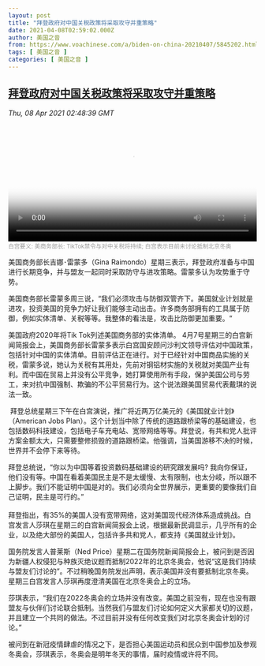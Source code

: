 ```yaml
---
layout: post
title: "拜登政府对中国关税政策将采取攻守并重策略"
date: 2021-04-08T02:59:02.000Z
author: 美国之音
from: https://www.voachinese.com/a/biden-on-china-20210407/5845202.html
tags: [ 美国之音 ]
categories: [ 美国之音 ]
---
```

<!--1617850742000-->
[拜登政府对中国关税政策将采取攻守并重策略](https://www.voachinese.com/a/biden-on-china-20210407/5845202.html)
------

<div>
<div><i>Thu, 08 Apr 2021 02:48:39 GMT</i></div><video poster="https://images.weserv.nl?url=gdb.voanews.com/7fd1953d-5581-4e17-8d9d-e8326256c037_tv_r1_s_w900.jpg" src="https://av.voanews.com/Videoroot/Pangeavideo/2021/04/7/7f/7fd1953d-5581-4e17-8d9d-e8326256c037_240p.mp4" style="width:100%" controls></video><div><small style="color: #999;">白宫要义: 美商务部长: TikTok禁令与对中关税将持续; 白宫表示目前未讨论抵制北京冬奥</small></div><p>美国商务部长吉娜･雷蒙多（Gina Raimondo）星期三表示，拜登政府准备与中国进行长期竞争，并与盟友一起同时采取防守与进攻策略。雷蒙多认为攻势重于守势。</p><p>美国商务部长雷蒙多周三说，“我们必须攻击与防御双管齐下。美国就业计划就是进攻，投资美国的竞争力好让我们能够主动出击。许多商务部拥有的工具属于防御，例如实体清单、关税等等。我整体的看法是，攻击比防御更加重要。“</p><p>美国政府2020年将Tik Tok列述美国商务部的实体清单。 4月7号星期三的白宫新闻简报会上，美国商务部长雷蒙多表示白宫国安顾问沙利文领导评估对中国政策，包括针对中国的实体清单。目前评估正在进行。对于已经针对中国商品实施的关税，雷蒙多说，她认为关税有其用处，先前对钢铝材实施的关税就对美国产业有利。而中国在贸易上并没有公平竞争，她打算使用所有手段，保护美国公司与劳工，来对抗中国强制、欺骗的不公平贸易行为。这个说法跟美国贸易代表戴琪的说法一致。</p><p> 拜登总统星期三下午在白宫演说，推广将近两万亿美元的《美国就业计划》（American Jobs Plan）。这个计划当中除了传统的道路跟桥梁等的基础建设，也包括数码科技建设，包括电子车充电站、宽带网络等等。拜登说，有共和党人批评方案金额太大，只需要整修损毁的道路跟桥梁。他强调，当美国游移不决的时候，世界并不会停下来等待。</p><p>拜登总统说，“你以为中国等着投资数码基础建设的研究跟发展吗? 我向你保证，他们没有等。中国在看着美国民主是不是太缓慢、太有限制，也太分岐，所以跟不上脚步。我们不能证明中国是对的。我们必须向全世界展示，更重要的要像我们自己证明，民主是可行的。”<br /> <br />拜登指出，有35%的美国人没有宽带网络，这对美国现代经济体系造成挑战。白宫发言人莎琪在星期三的白宫新闻简报会上说，根据最新民调显示，几乎所有的企业，以及绝大部份的美国人，包括许多共和党人，都支持《美国就业计划》。</p><p>国务院发言人普莱斯（Ned Price）星期二在国务院新闻简报会上，被问到是否因为新疆人权侵犯与种族灭绝议题而抵制2022年的北京冬奥会，他说“这是我们持续与盟友们讨论的”。不过稍晚国务院发出声明，表示美国并没有要抵制北京冬奥。星期三白宫发言人莎琪再度澄清美国在北京冬奥会上的立场。</p><p>莎琪表示，“我们在2022冬奥会的立场并没有改变。美国之前没有，现在也没有跟盟友与伙伴们讨论联合抵制。当然我们与盟友们讨论如何定义大家都关切的议题，并且建立一个共同的做法。不过目前并没有任何改变我们对北京冬奥会计划的讨论。”</p><p>被问到在新冠疫情肆虐的情况之下，是否担心美国运动员和民众到中国参加及参观冬奥会，莎琪表示，冬奥会是明年冬天的事情，届时疫情或许将不同。</p><p> </p>
</div>
